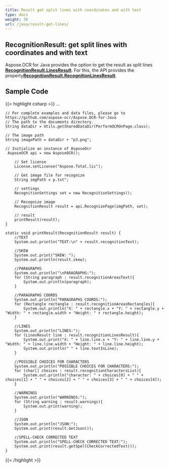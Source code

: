 ```yaml
---
title: Result get split lines with coordinates and with text
type: docs
weight: 30
url: /java/result-get-lines/
---
```


## **RecognitionResult: get split lines with coordinates and with text**
Aspose.OCR for Java provides the option to get the result as split lines [**RecognitionResult.LinesResult**](https://reference.aspose.com/ocr/net/aspose.ocr.recognitionresult/linesresult). 
For this, the API provides the property[**RecognitionResult.RecognitionLinesResult**](https://reference.aspose.com/ocr/net/aspose.ocr/recognitionresult/properties/recognitionlinesresult).

## Sample Code

{{< highlight csharp >}}
...

	// For complete examples and data files, please go to https://github.com/aspose-ocr/Aspose.OCR-for-Java
	// The path to the documents directory.
	String dataDir = Utils.getSharedDataDir(PerformOCROnPage.class);

	// The image path
	String imagePath = dataDir + "p3.png";

	// Initialize an instance of AsposeOcr
	 AsposeOCR api = new AsposeOCR();

        // Set license 
        License.setLicense("Aspose.Total.lic");
        
        // Get image file for recognize     
        String imgPath = p.txt";

        // settings
		RecognitionSettings set = new RecognitionSettings();
		
		// Recognize image
		RecognitionResult result = api.RecognizePage(imgPath, set);
		
		// result
		printResult(result);       
    }
    
    static void printResult(RecognitionResult result) {
    	//TEXT
    	System.out.println("TEXT:\n" + result.recognitionText);
    	
    	//SKEW
    	System.out.print("SKEW: ");
    	System.out.println(result.skew);
    	
    	//PARAGRAPHS
    	System.out.println("\nPARAGRAPHS:");    	
    	for (String paragraph : result.recognitionAreasText){
    		System.out.println(paragraph);
    	}
    	
     	//PARAGRAPHS COORDS
    	System.out.println("PARAGRAPHS COORDS:");
    	for (Rectangle rectangle : result.recognitionAreasRectangles){
    		System.out.println("X: " + rectangle.x + "Y: " + rectangle.y + "Width: " + rectangle.width + "Height: " + rectangle.height);
    	}
    	
    	//LINES
    	System.out.println("LINES:");
    	for (LinesResult line : result.recognitionLinesResult){
    		System.out.print("X: " + line.line.x + "Y: " + line.line.y + "Width: " + line.line.width + "Height: " + line.line.height);
    		System.out.println(" " + line.textInLine);
    	}
    	
    	//POSSIBLE CHOICES FOR CHARACTERS
    	System.out.println("POSSIBLE CHOICES FOR CHARACTERS:");
    	for (char[] choices : result.recognitionCharactersList){
    		System.out.println("character: " + choices[0] + " " + choices[1] + " " + choices[2] + " " + choices[3] + " " + choices[4]);
    	}    	
    	
    	//WARNINGS
    	System.out.println("WARNINGS:");
    	for (String warning : result.warnings){
    		System.out.print(warning);
    	}
    	
    	//JSON
    	System.out.println("JSON:");
    	System.out.print(result.GetJson());
    	
    	//SPELL-CHECK CORRECTED TEXT
    	System.out.println("SPELL-CHECK CORRECTED TEXT:");
    	System.out.print(result.getSpellCheckCorrectedText());
    }
{{< /highlight >}}


